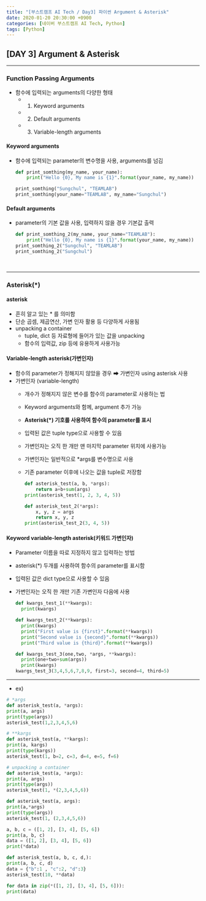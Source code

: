 ```yaml
---
title: "[부스트캠프 AI Tech / Day3] 파이썬 Argument & Asterisk"
date: 2020-01-20 20:30:00 +0900
categories: [네이버 부스트캠프 AI Tech, Python]
tags: [Python]
---
```



## **[DAY 3] Argument & Asterisk**

---

### **Function Passing Arguments**

- 함수에 입력되는 arguments의 다양한 형태
  - 1) Keyword arguments
  - 2) Default arguments
  - 3) Variable-length arguments

#### **Keyword arguments**

- 함수에 입력되는 parameter의 변수명을 사용, arguments를 넘김

    ```python
    def print_somthing(my_name, your_name):
        print("Hello {0}, My name is {1}".format(your_name, my_name))

    print_somthing("Sungchul", "TEAMLAB")
    print_somthing(your_name="TEAMLAB", my_name="Sungchul")
    ```

#### **Default arguments**

- parameter의 기본 값을 사용, 입력하지 않을 경우 기본값 출력

    ```python
    def print_somthing_2(my_name, your_name="TEAMLAB"):
        print("Hello {0}, My name is {1}".format(your_name, my_name))
    print_somthing_2("Sungchul", "TEAMLAB")
    print_somthing_2("Sungchul")
    ```

</br>

---

### **Asterisk(*)**

#### **asterisk**

- 흔히 알고 있는 * 를 의미함
- 단순 곱셈, 제곱연산, 가변 인자 활용 등 다양하게 사용됨
- unpacking a container
  - tuple, dict 등 자료형에 들어가 있는 값을 unpacking
  - 함수의 입력값, zip 등에 유용하게 사용가능

#### **Variable-length asterisk(가변인자)**

- 함수의 parameter가 정해지지 않았을 경우 ➡ 가변인자 using asterisk 사용
- 가변인자 (variable-length)
  - 개수가 정해지지 않은 변수를 함수의 parameter로 사용하는 법
  - Keyword arguments와 함께, argument 추가 가능
  - **Asterisk(*) 기호를 사용하여 함수의 parameter를 표시**
  - 입력된 값은 tuple type으로 사용할 수 있음
  - 가변인자는 오직 한 개만 맨 마지막 parameter 위치에 사용가능
  - 가변인자는 일반적으로 *args를 변수명으로 사용
  - 기존 parameter 이후에 나오는 값을 tuple로 저장함

    ```python
    def asterisk_test(a, b, *args):
        return a+b+sum(args)
    print(asterisk_test(1, 2, 3, 4, 5))

    def asterisk_test_2(*args):
        x, y, z = args
        return x, y, z
    print(asterisk_test_2(3, 4, 5))
    ```

#### **Keyword variable-length asterisk(키워드 가변인자)**

- Parameter 이름을 따로 지정하지 않고 입력하는 방법
- asterisk(*) 두개를 사용하여 함수의 parameter를 표시함
- 입력된 값은 dict type으로 사용할 수 있음
- 가변인자는 오직 한 개만 기존 가변인자 다음에 사용

  ```python
  def kwargs_test_1(**kwargs):
    print(kwargs)

  def kwargs_test_2(**kwargs):
    print(kwargs)
    print("First value is {first}".format(**kwargs))
    print("Second value is {second}".format(**kwargs))
    print("Third value is {third}".format(**kwargs))

  def kwargs_test_3(one,two, *args, **kwargs):
    print(one+two+sum(args))
    print(kwargs)
  kwargs_test_3(3,4,5,6,7,8,9, first=3, second=4, third=5)
  ```

---

- ex)

```python
# *args
def asterisk_test(a, *args):
print(a, args)
print(type(args))
asterisk_test(1,2,3,4,5,6)

# **kargs
def asterisk_test(a, **kargs):
print(a, kargs)
print(type(kargs))
asterisk_test(1, b=2, c=3, d=4, e=5, f=6)

# unpacking a container
def asterisk_test(a, *args):
print(a, args)
print(type(args))
asterisk_test(1, *(2,3,4,5,6))

def asterisk_test(a, args):
print(a,*args)
print(type(args))
asterisk_test(1, (2,3,4,5,6))

a, b, c = ([1, 2], [3, 4], [5, 6])
print(a, b, c)
data = ([1, 2], [3, 4], [5, 6])
print(*data)

def asterisk_test(a, b, c, d,):
print(a, b, c, d)
data = {"b":1 , "c":2, "d":3}
asterisk_test(10, **data)

for data in zip(*([1, 2], [3, 4], [5, 6])):
print(data)

```